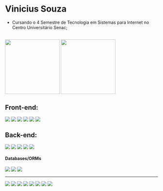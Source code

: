 # Vinicius Souza

- Cursando o 4 Semestre de Tecnologia em Sistemas para Internet no Centro Universitário Senac;

<br>

<div>
  <img height='180em' src='https://github-readme-stats.vercel.app/api?username=xLupus&show_icons=true&theme=dark&count_private=true&include_all_commits=true'/>
  <img height='180em' src='https://github-readme-stats.vercel.app/api/top-langs/?username=xLupus&langs_count=7&theme=dark&layout=compact'/>
</div>


## Front-end:

<div style='display:inline-block'>
  <img src='https://img.shields.io/badge/HTML5-E34F26?style=for-the-badge&logo=html5&logoColor=white'/>
  <img src='https://img.shields.io/badge/CSS3-1572B6?style=for-the-badge&logo=css3&logoColor=white'/>
  <img src='https://img.shields.io/badge/javascript-%23323330.svg?style=for-the-badge&logo=javascript&logoColor=%23F7DF1E'/>
  <img src='https://img.shields.io/badge/Bootstrap-563D7C?style=for-the-badge&logo=bootstrap&logoColor=white'/>
  <img src='https://img.shields.io/badge/tailwindcss-%2338B2AC.svg?style=for-the-badge&logo=tailwind-css&logoColor=white'/>
  <img src='https://img.shields.io/badge/SASS-hotpink.svg?style=for-the-badge&logo=SASS&logoColor=white'/>
</div>


## Back-end:

<div style='display:inline-block'>
  <img src='https://img.shields.io/badge/PHP-777BB4?style=for-the-badge&logo=php&logoColor=white'/>
  <img src='https://img.shields.io/badge/laravel-%23FF2D20.svg?style=for-the-badge&logo=laravel&logoColor=white'/>
  <img src='https://img.shields.io/badge/node.js-6DA55F?style=for-the-badge&logo=node.js&logoColor=white'/>  
  <img src='https://img.shields.io/badge/express.js-%23404d59.svg?style=for-the-badge&logo=express&logoColor=%2361DAFB'/>
  <img src='https://img.shields.io/badge/-Swagger-%23Clojure?style=for-the-badge&logo=swagger&logoColor=white'/>
</div>

#### Databases/ORMs
<div style='display:inline-block'>
  <img src='https://img.shields.io/badge/Microsoft_SQL_Server-CC2927?style=for-the-badge&logo=microsoft-sql-server&logoColor=white'/>
  <img src='https://img.shields.io/badge/mysql-%2300f.svg?style=for-the-badge&logo=mysql&logoColor=black'/>
  <img src='https://img.shields.io/badge/Sequelize-52B0E7?style=for-the-badge&logo=Sequelize&logoColor=white'/>
</div>

<hr>

<div style='display:inline-block'>
  <img src='https://img.shields.io/badge/ESLint-4B3263?style=for-the-badge&logo=eslint&logoColor=white'/>
  <img src='https://img.shields.io/badge/fastify-%23000000.svg?style=for-the-badge&logo=fastify&logoColor=white'/>
  <img src='https://img.shields.io/badge/Prisma-3982CE?style=for-the-badge&logo=Prisma&logoColor=white'/>
  <img src='https://img.shields.io/badge/-jest-%23C21325?style=for-the-badge&logo=jest&logoColor=white'/>
  <img src='https://img.shields.io/badge/-mocha-%238D6748?style=for-the-badge&logo=mocha&logoColor=white'/>
  <img src='https://img.shields.io/badge/-cypress-%23E5E5E5?style=for-the-badge&logo=cypress&logoColor=058a5e'/>
  <img src='https://img.shields.io/badge/MongoDB-%234ea94b.svg?style=for-the-badge&logo=mongodb&logoColor=white'/>
  <img src='https://img.shields.io/badge/typescript-%23007ACC.svg?style=for-the-badge&logo=typescript&logoColor=white'/>
</div>
